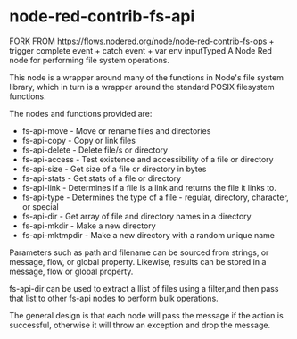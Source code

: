 # node-red-contrib-fs-api
FORK FROM https://flows.nodered.org/node/node-red-contrib-fs-ops + trigger complete event + catch event + var env inputTyped
A Node Red node for performing file system operations.

This node is a wrapper around many of the functions in Node's file system library, which in turn is a wrapper around the standard POSIX filesystem functions.

The nodes and functions provided are:

  * fs-api-move - Move or rename files and directories
  * fs-api-copy - Copy or link files
  * fs-api-delete - Delete file/s or directory
  * fs-api-access - Test existence and accessibility of a file or directory
  * fs-api-size - Get size of a file or directory in bytes
  * fs-api-stats - Get stats of a file or directory
  * fs-api-link - Determines if a file is a link and returns the file it links to.
  * fs-api-type - Determines the type of a file - regular, directory, character, or special
  * fs-api-dir - Get array of file and directory names in a directory
  * fs-api-mkdir - Make a new directory
  * fs-api-mktmpdir - Make a new directory with a random unique name


Parameters such as path and filename can be sourced from strings, or message, flow, or global property.  Likewise, results can be stored in a message, flow or global property.

fs-api-dir can be used to extract a llist of files using a filter,and then pass that list to other fs-api nodes to perform 
bulk operations.

The general design is that each node will pass the message if the action is successful, otherwise it will throw an exception and drop the message.
